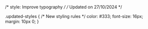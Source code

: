 /* style: Improve typography */
/* Updated on 27/10/2024 */

.updated-styles {
  /* New styling rules */
  color: #333;
  font-size: 16px;
  margin: 10px 0;
}